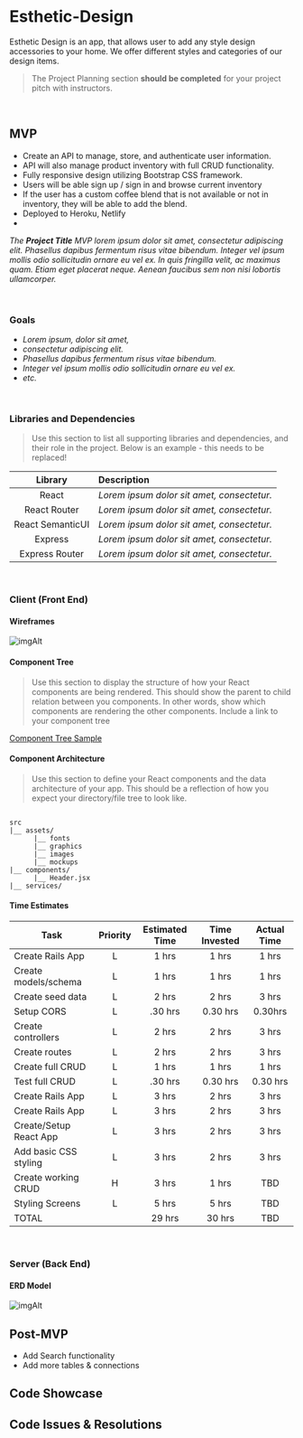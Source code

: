 # Esthetic-Design
Esthetic Design is an app, that allows user to add any style design accessories to your home. We offer different styles and categories of our design items. 
> The Project Planning section **should be completed** for your project pitch with instructors.
> 
<br>

## MVP

- Create an API to manage, store, and authenticate user information.
- API will also manage product inventory with full CRUD functionality.
- Fully responsive design utilizing Bootstrap CSS framework.
- Users will be able sign up / sign in and browse current inventory
- If the user has a custom coffee blend that is not available or not in inventory, they will be able to add the blend.
- Deployed to Heroku, Netlify
- 
_The **Project Title** MVP lorem ipsum dolor sit amet, consectetur adipiscing elit. Phasellus dapibus fermentum risus vitae bibendum. Integer vel ipsum mollis odio sollicitudin ornare eu vel ex. In quis fringilla velit, ac maximus quam. Etiam eget placerat neque. Aenean faucibus sem non nisi lobortis ullamcorper._

<br>

### Goals

- _Lorem ipsum, dolor sit amet,_
- _consectetur adipiscing elit._
- _Phasellus dapibus fermentum risus vitae bibendum._
- _Integer vel ipsum mollis odio sollicitudin ornare eu vel ex._
- _etc._

<br>

### Libraries and Dependencies

> Use this section to list all supporting libraries and dependencies, and their role in the project. Below is an example - this needs to be replaced!

|     Library      | Description                                |
| :--------------: | :----------------------------------------- |
|      React       | _Lorem ipsum dolor sit amet, consectetur._ |
|   React Router   | _Lorem ipsum dolor sit amet, consectetur._ |
| React SemanticUI | _Lorem ipsum dolor sit amet, consectetur._ |
|     Express      | _Lorem ipsum dolor sit amet, consectetur._ |
|  Express Router  | _Lorem ipsum dolor sit amet, consectetur._ |

<br>

### Client (Front End)

#### Wireframes

![imgAlt](https://i.imgur.com/dd2G6jk.png)

#### Component Tree

> Use this section to display the structure of how your React components are being rendered. This should show the parent to child relation between you components. In other words, show which components are rendering the other components. Include a link to your component tree

[Component Tree Sample](https://gist.git.generalassemb.ly/davidtwhitlatch/414107e2560ae0bb65e233570f2fe056#file-component-tree-png)

#### Component Architecture

> Use this section to define your React components and the data architecture of your app. This should be a reflection of how you expect your directory/file tree to look like. 

``` structure

src
|__ assets/
      |__ fonts
      |__ graphics
      |__ images
      |__ mockups
|__ components/
      |__ Header.jsx
|__ services/

```

#### Time Estimates



| Task                | Priority | Estimated Time | Time Invested | Actual Time |
| ------------------- | :------: | :------------: | :-----------: | :---------: |
| Create Rails App    |    L     |     1 hrs      |     1 hrs     |    1 hrs    |
| Create models/schema|    L     |     1 hrs      |     1 hrs     |    1 hrs    |
| Create seed data    |    L     |     2 hrs      |     2 hrs     |    3 hrs    |
| Setup CORS          |    L     |   .30 hrs      |     0.30 hrs     |    0.30hrs    |
| Create controllers  |    L     |     2 hrs      |     2 hrs     |    3 hrs    |
| Create routes       |    L     |     2 hrs      |     2 hrs     |    3 hrs    |
| Create full CRUD    |    L     |     1 hrs      |     1 hrs     |    1 hrs    |
| Test full CRUD      |    L     |   .30 hrs      |     0.30 hrs     |    0.30 hrs    |
| Create Rails App    |    L     |     3 hrs      |     2 hrs     |    3 hrs    |
| Create Rails App    |    L     |     3 hrs      |     2 hrs     |    3 hrs    |
| Create/Setup React App   |    L     |     3 hrs      |     2 hrs     |    3 hrs    |
| Add basic CSS styling   |    L     |     3 hrs      |     2 hrs     |    3 hrs    |
| Create working CRUD |    H     |     3 hrs      |     1 hrs     |     TBD     |
| Styling Screens     |    L     |     5 hrs      |     5 hrs     |    TBD    |
| TOTAL               |          |     29 hrs      |     30 hrs     |     TBD     |


<br>

### Server (Back End)

#### ERD Model

![imgAlt](https://i.imgur.com/k8GZGTf.png)

## Post-MVP

- Add Search functionality
- Add more tables & connections


## Code Showcase



## Code Issues & Resolutions

